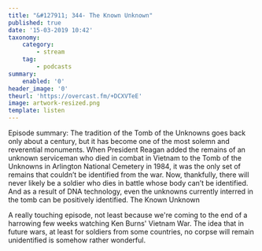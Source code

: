 ```yaml
---
title: "&#127911; 344- The Known Unknown"
published: true
date: '15-03-2019 10:42'
taxonomy:
    category:
        - stream
    tag:
        - podcasts
summary:
    enabled: '0'
header_image: '0'
theurl: 'https://overcast.fm/+DCXVTeE'
image: artwork-resized.png
template: listen
---
```



 
Episode summary: The tradition of the Tomb of the Unknowns goes back only about a century, but it has become one of the most solemn and reverential monuments. When President Reagan added the remains of an unknown serviceman who died in combat in Vietnam to the Tomb of the Unknowns in Arlington National Cemetery in 1984, it was the only set of remains that couldn’t be identified from the war. Now, thankfully, there will never likely be a soldier who dies in battle whose body can’t be identified. And as a result of DNA technology, even the unknowns currently interred in the tomb can be positively identified. The Known Unknown

A really touching episode, not least because we're coming to the end of a harrowing few weeks watching Ken Burns' Vietnam War. The idea that in future wars, at least for soldiers from some countries, no corpse will remain unidentified is somehow rather wonderful.
